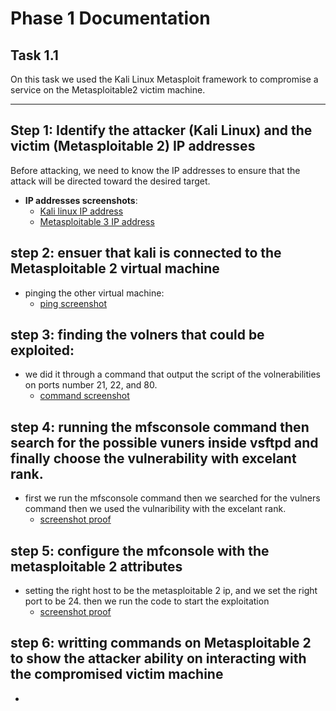 # Phase 1 Documentation

## Task 1.1 

On this task we used the Kali Linux Metasploit framework to compromise a service on the Metasploitable2 victim machine.

---
## Step 1: Identify the attacker (Kali Linux) and the victim (Metasploitable 2) IP addresses
Before attacking, we need to know the IP addresses to ensure that the attack will be directed toward the desired target.
- **IP addresses screenshots**:
  - [Kali linux IP address](./Task1Screenshots/Step1KaliIP.png)
  - [Metasploitable 3 IP address](./Task1Screenshots/Step1MetasploitableIP.png)
## step 2: ensuer that kali is connected to the Metasploitable 2 virtual machine
- pinging the other virtual machine:
  - [ping screenshot](./Task1Screenshots/Step2NetworkConnectionTest.png)
## step 3: finding the volners that could be exploited:
- we did it through a command that output the script of the volnerabilities on ports number 21, 22, and 80.
    - [command screenshot](Task1Screenshots/Step3FindingTheExploits.png)
## step 4: running the mfsconsole command then search for the possible vuners inside vsftpd and finally choose the vulnerability with excelant rank.
- first we run the mfsconsole command then we searched for the vulners command then we used the vulnaribility with the excelant rank.
  - [screenshot proof](Task1Screenshots/Step4UsingMetasploitOnKaliAndSearchingForTheVulnerability.png)
## step 5: configure the mfconsole with the metasploitable 2 attributes
- setting the right host to be the metasploitable 2 ip, and we set the right port to be 24. then we run the code to start the exploitation
  - [screenshot proof](Task1Screenshots/Step5ExploitRunningSteps.png)
## step 6: writting commands on Metasploitable 2 to show the attacker ability on interacting with the compromised victim machine
-  

